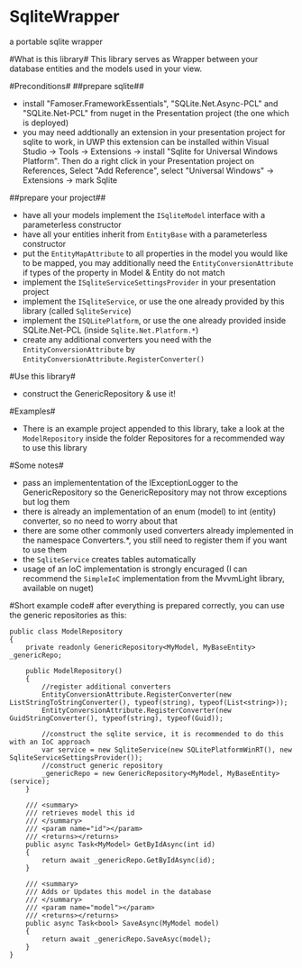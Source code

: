 # SqliteWrapper
a portable sqlite wrapper

﻿#What is this library#
This library serves as Wrapper between your database entities and the models used in your view.

#Preconditions#
##prepare sqlite##
 - install "Famoser.FrameworkEssentials", "SQLite.Net.Async-PCL" and "SQLite.Net-PCL" from nuget in the Presentation project (the one which is deployed)
 - you may need addtionally an extension in your presentation project for sqlite to work, in UWP this extension can be installed within Visual Studio -> Tools -> Extensions -> install "Sqlite for Universal Windows Platform". Then do a right click in your Presentation project on References, Select "Add Reference", select "Universal Windows" -> Extensions -> mark Sqlite

##prepare your project##
 - have all your models implement the `ISqliteModel` interface with a parameterless constructor
 - have all your entities inherit from `EntityBase` with a parameterless constructor
 - put the `EntityMapAttribute` to all properties in the model you would like to be mapped, you may additionally need the `EntityConversionAttribute` if types of the property in Model & Entity do not match
 - implement the `ISqliteServiceSettingsProvider` in your presentation project
 - implement the `ISqliteService`, or use the one already provided by this library (called `SqliteService`)
 - implement the `ISQLitePlatform`, or use the one already provided inside SQLite.Net-PCL (inside `Sqlite.Net.Platform.*`)
 - create any additional converters you need with the `EntityConversionAttribute` by `EntityConversionAttribute.RegisterConverter()`
 
#Use this library#
 - construct the GenericRepository & use it!

#Examples#
 - There is an example project appended to this library, take a look at the `ModelRepository` inside the folder Repositores for a recommended way to use this library

#Some notes#
 - pass an implemententation of the IExceptionLogger to the GenericRepository so the GenericRepository may not throw exceptions but log them
 - there is already an implementation of an enum (model) to int (entity) converter, so no need to worry about that
 - there are some other commonly used converters already implemented in the namespace Converters.*, you still need to register them if you want to use them
 - the `SqliteService` creates tables automatically
 - usage of an IoC implementation is strongly encuraged (I can recommend the `SimpleIoC` implementation from the MvvmLight library, available on nuget)

#Short example code#
after everything is prepared correctly, you can use the generic repositories as this:

	public class ModelRepository
    {
        private readonly GenericRepository<MyModel, MyBaseEntity> _genericRepo;

        public ModelRepository()
        {
            //register additional converters
            EntityConversionAttribute.RegisterConverter(new ListStringToStringConverter(), typeof(string), typeof(List<string>));
            EntityConversionAttribute.RegisterConverter(new GuidStringConverter(), typeof(string), typeof(Guid));

            //construct the sqlite service, it is recommended to do this with an IoC approach
            var service = new SqliteService(new SQLitePlatformWinRT(), new SqliteServiceSettingsProvider());
            //construct generic repository
            _genericRepo = new GenericRepository<MyModel, MyBaseEntity>(service);
        }

        /// <summary>
        /// retrieves model this id
        /// </summary>
        /// <param name="id"></param>
        /// <returns></returns>
        public async Task<MyModel> GetByIdAsync(int id)
        {
            return await _genericRepo.GetByIdAsync(id);
        }

        /// <summary>
        /// Adds or Updates this model in the database
        /// </summary>
        /// <param name="model"></param>
        /// <returns></returns>
        public async Task<bool> SaveAsync(MyModel model)
        {
            return await _genericRepo.SaveAsyc(model);
        }
    }
